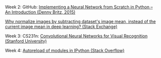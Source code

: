 Week 2:
GitHub: [Implementing a Neural Network from Scratch in Python – An Introduction (Denny Britz, 2015)](https://github.com/dennybritz/nn-from-scratch)

[Why normalize images by subtracting dataset's image mean, instead of the current image mean in deep learning? (Stack Exchange)](https://stats.stackexchange.com/questions/211436/why-normalize-images-by-subtracting-datasets-image-mean-instead-of-the-current)

Week 3:
CS231n: [Convolutional Neural Networks for Visual Recognition (Stanford University)](https://cs231n.github.io/neural-networks-case-study/)

Week 4:
[Autoreload of modules in IPython (Stack Overflow)](https://stackoverflow.com/questions/1907993/autoreload-of-modules-in-ipython)